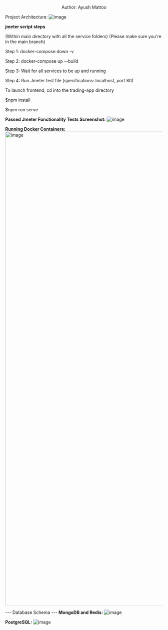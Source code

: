 <p align="center">
  Author: Ayush Mattoo
</p>

Project Architecture:
![image](https://github.com/user-attachments/assets/f5ccaf09-172b-45c9-acc6-717330040f63)


**jmeter script steps**

(Within main directory with all the service folders)
(Please make sure you're in the main branch)

Step 1: docker-compose down -v

Step 2: docker-compose up --build

Step 3: Wait for all services to be up and running

Step 4: Run Jmeter test file (specifications: localhost, port 80)

To launch frontend, cd into the trading-app directory

$npm install

$npm run serve

**Passed Jmeter Functionality Tests Screenshot:**
![image](https://github.com/user-attachments/assets/b6254300-bfe0-41dc-bfc4-2fc263f06633)

**Running Docker Containers:**
<img width="1512" alt="image" src="https://github.com/user-attachments/assets/b7982143-e7de-42b8-99a9-b535a6d2878a" />

--- Database Schema ---
**MongoDB and Redis:**
![image](https://github.com/user-attachments/assets/8d345f78-70de-4b47-ac87-a1182eb6c0e7)

**PostgreSQL:**
![image](https://github.com/user-attachments/assets/93e29812-0abc-4b92-8bdd-8474d33f2414)






